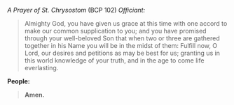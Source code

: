 _A Prayer of St. Chrysostom_ (BCP 102)
_Officiant:_
> Almighty God, you have given us grace at this time with one accord to make our common supplication to you; and you have promised through your well-beloved Son that when two or three are gathered together in his Name you will be in the midst of them: Fulfill now, O Lord, our desires and petitions as may be best for us; granting us in this world knowledge of your truth, and in the age to come life everlasting.

**People:**
> **Amen.**
